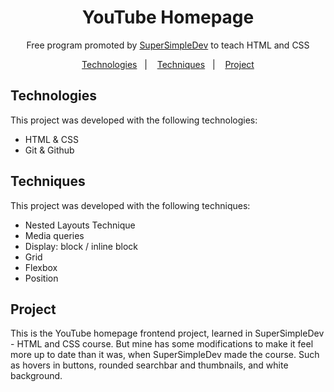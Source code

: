 <h1 align="center"> YouTube Homepage </h1>

<p align="center">
Free program promoted by <a href="https://www.youtube.com/@SuperSimpleDev">SuperSimpleDev</a> to teach HTML and CSS
</p>

<p align="center">
  <a href="#-technologies">Technologies</a>&nbsp;&nbsp;&nbsp;|&nbsp;&nbsp;&nbsp;
  <a href="#-techniques">Techniques</a>&nbsp;&nbsp;&nbsp;|&nbsp;&nbsp;&nbsp;
  <a href="#-project">Project</a>
</p>

##  Technologies

This project was developed with the following technologies:

- HTML & CSS
- Git & Github

##  Techniques

This project was developed with the following techniques:

- Nested Layouts Technique
- Media queries
- Display: block / inline block
- Grid
- Flexbox
- Position

##  Project

This is the YouTube homepage frontend project, learned in SuperSimpleDev - HTML and CSS course. But mine has some modifications to make it feel more up to date than it was, when SuperSimpleDev made the course. Such as hovers in buttons, rounded searchbar and thumbnails, and white background.